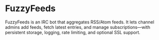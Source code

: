 # FuzzyFeeds
FuzzyFeeds is an IRC bot that aggregates RSS/Atom feeds. It lets channel admins add feeds, fetch latest entries, and manage subscriptions—with persistent storage, logging, rate limiting, and optional SSL support.
